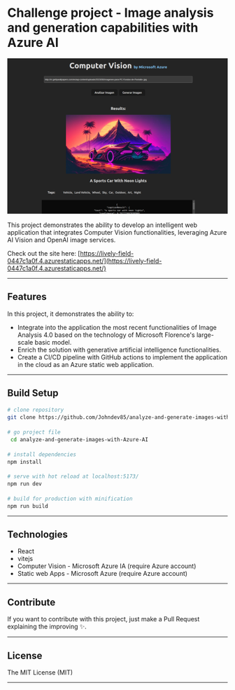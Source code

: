 # Challenge project - Image analysis and generation capabilities with Azure AI

![Alt text](./src/assets/azure-ai.png)

This project demonstrates the ability to develop an intelligent web application that integrates Computer Vision functionalities, leveraging Azure AI Vision and OpenAI image services.

Check out the site here: [https://lively-field-0447c1a0f.4.azurestaticapps.net/](https://lively-field-0447c1a0f.4.azurestaticapps.net/)

---

## Features

In this project, it demonstrates the ability to:

- Integrate into the application the most recent functionalities of Image Analysis 4.0 based on the technology of Microsoft Florence's large-scale basic model.
- Enrich the solution with generative artificial intelligence functionalities.
- Create a CI/CD pipeline with GitHub actions to implement the application in the cloud as an Azure static web application.

---

## Build Setup

```bash
# clone repository
git clone https://github.com/Johndev85/analyze-and-generate-images-with-Azure-AI.git

# go project file
 cd analyze-and-generate-images-with-Azure-AI

# install dependencies
npm install

# serve with hot reload at localhost:5173/
npm run dev

# build for production with minification
npm run build

```

---

## Technologies

- React
- vitejs
- Computer Vision - Microsoft Azure IA (require Azure account)
- Static web Apps - Microsoft Azure (require Azure account)

---

## Contribute

If you want to contribute with this project, just make a Pull Request explaining the improving ✨.

---

## License

The MIT License (MIT)

---
